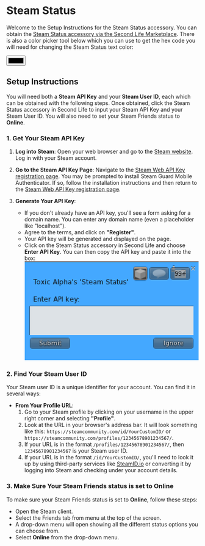 # Steam Status

Welcome to the Setup Instructions for the Steam Status accessory. You can obtain the [Steam Status accessory via the Second Life Marketplace](https://marketplace.secondlife.com/en-US/stores/261651). There is also a color picker tool below which you can use to get the hex code you will need for changing the Steam Status text color:

<input type="color" onchange="document.getElementById('color').innerText = 'Hex code: ' + this.value;">  <span id="color"></span>

## Setup Instructions

You will need both a **Steam API Key** and your **Steam User ID**, each which can be obtained with the following steps. Once obtained, click the Steam Status accessory in Second Life to input your Steam API Key and your Steam User ID. You will also need to set your Steam Friends status to **Online**.

### 1. Get Your Steam API Key

1. **Log into Steam**: Open your web browser and go to the [Steam website](https://store.steampowered.com/). Log in with your Steam account.
   
2. **Go to the Steam API Key Page**: Navigate to the [Steam Web API Key registration page](https://steamcommunity.com/dev/apikey). You may be prompted to install Steam Guard Mobile Authenticator. If so, follow the installation instructions and then return to the [Steam Web API Key registration page](https://steamcommunity.com/dev/apikey).

3. **Generate Your API Key**:
   - If you don't already have an API key, you'll see a form asking for a domain name. You can enter any domain name (even a placeholder like "localhost").
   - Agree to the terms, and click on **"Register"**.
   - Your API key will be generated and displayed on the page.
   - Click on the Steam Status accessory in Second Life and choose **Enter API Key**. You can then copy the API key and paste it into the box: <br><img src="key.png"/>

### 2. Find Your Steam User ID

Your Steam user ID is a unique identifier for your account. You can find it in several ways:

- **From Your Profile URL**:
  1. Go to your Steam profile by clicking on your username in the upper right corner and selecting **"Profile"**.
  2. Look at the URL in your browser's address bar. It will look something like this: `https://steamcommunity.com/id/YourCustomID/` or `https://steamcommunity.com/profiles/12345678901234567/`.
  3. If your URL is in the format `/profiles/12345678901234567/`, then `12345678901234567` is your Steam user ID.
  4. If your URL is in the format `/id/YourCustomID/`, you'll need to look it up by using third-party services like [SteamID.io](https://steamid.io/) or converting it by logging into Steam and checking under your account details.

### 3. Make Sure Your Steam Friends status is set to Online

To make sure your Steam Friends status is set to **Online**, follow these steps:

   - Open the Steam client.
   - Select the Friends tab from menu at the top of the screen.
   - A drop-down menu will open showing all the different status options you can choose from.
   - Select **Online** from the drop-down menu.
